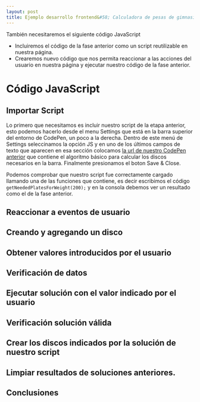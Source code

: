 ```yaml
---
layout: post
title: Ejemplo desarrollo frontend&#58; Calculadora de pesas de gimnasio - Fase 3. Visualización Dinámica
---
```


También necesitaremos el siguiente código JavaScript
* Incluiremos el código de la fase anterior como un script reutilizable en nuestra página.
* Crearemos nuevo código que nos permita reaccionar a las acciones del usuario en nuestra página y ejecutar nuestro código de la fase anterior.

# Código JavaScript

## Importar Script

Lo primero que necesitamos es incluir nuestro script de la etapa anterior, esto podemos hacerlo desde el menu Settings que está en la barra superior del entorno de CodePen, un poco a la derecha. Dentro de este menú de Settings seleccinamos la opción JS y en uno de los últimos campos de texto que aparecen en esa sección colocamos [la url de nuestro CodePen anterior](https://codepen.io/mkfnx/pen/ZEGyLMX/) que contiene el algoritmo básico para calcular los discos necesarios en la barra. Finalmente presionamos el boton Save & Close.

Podemos comprobar que nuestro script fue correctamente cargado llamando una de las funciones que contiene, es decir escribimos el código `getNeededPlatesForWeight(200);` y en la consola  debemos ver un resultado como el de la fase anterior.

## Reaccionar a eventos de usuario

## Creando y agregando un disco

## Obtener valores introducidos por el usuario

## Verificación de datos

## Ejecutar solución con el valor indicado por el usuario

## Verificación solución válida

## Crear los discos indicados por la solución de nuestro script

## Limpiar resultados de soluciones anteriores.

## Conclusiones